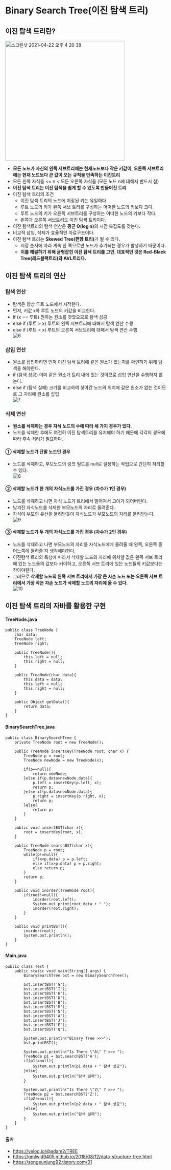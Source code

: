 # Binary Search Tree(이진 탐색 트리)

## 이진 탐색 트리란?
<img width="373" alt="스크린샷 2021-04-22 오후 4 20 38" src="https://user-images.githubusercontent.com/44339530/115672598-ae4a9280-a386-11eb-9a38-43eba9faea13.png"><br>

- <b>모든 노드가 자신의 왼쪽 서브트리에는 현재노드보다 작은 키값이, 오른쪽 서브트리에는 현재 노드보다 큰 값이 오는 규칙을 만족하는 이진트리</b>
- 모든 왼쪽 자식들 <= n < 모든 오른쪽 자식들 (모든 노드 n에 대해서 반드시 참)
- <b>이진 탐색 트리는 이진 탐색을 쉽게 할 수 있도록 만들어진 트리</b>
- 이진 탐색 트리의 조건
    - 이진 탐색 트리의 노드에 저장된 키는 유일하다.
    - 루트 노드의 키가 왼쪽 서브 트리를 구성하는 어떠한 노드의 키보다 크다.
    - 루트 노드의 키가 오른쪽 서브트리를 구성하는 어떠한 노드의 키보다 작다.
    - 왼쪽과 오른쪽 서브트리도 이진 탐색 트리이다.
- 이진 탐색트리의 탐색 연산은 <b>평균 O(log n)</b>의 시간 복잡도를 갖는다.
- 비교적 삽입, 삭제가 효율적인 자료구조이다.
- 이진 탐색 트리는 <b>Skewed Tree(편향 트리)</b>가 될 수 있다.
    - 저장 순서에 따라 계속 한 쪽으로만 노드가 추가되는 경우가 발생하기 때문이다.
    - <b>이를 해결하기 위해 균형잡힌 이진 탐색 트리를 고안. 대표적인 것은 Red-Black Tree(레드블랙트리)와 AVL트리다.</b>
## 이진 탐색 트리의 연산
### 탐색 연산
- 탐색은 항상 루트 노드에서 시작한다.
- 먼저, 키값 x와 루트 노드의 키값을 비교한다.
- if (x == 루트) 원하는 원소를 찾았으므로 탐색 성공
- else if (루트 > x) 루트의 왼쪽 서브트리에 대해서 탐색 연산 수행
- else if (루트 < x) 루트의 오른쪽 서브트리에 대해서 탐색 연산 수행<br>
![6](https://user-images.githubusercontent.com/44339530/115673296-6f690c80-a387-11eb-8f7a-861082d03f2a.png)<br>

### 삽입 연산
- 원소를 삽입하려면 먼저 이진 탐색 트리에 같은 원소가 있는지를 확인하기 위해 탐색을 해야한다.
- if (탐색 성공) 이미 같은 원소가 트리 내에 있는 것이므로 삽입 연산을 수행하지 않는다.
- else if (탐색 실패) 크기를 비교하여 찾아간 노드의 위치에 같은 원소가 없는 것이므로 그 자리에 원소를 삽입<br>
![7](https://user-images.githubusercontent.com/44339530/115673476-a4755f00-a387-11eb-8d61-8a520364ee57.png)<br>


### 삭제 연산
- <b>원소를 삭제하는 경우 자식 노드의 수에 따라 세 가지 경우가 있다.</b>
- 노드를 삭제한 후에도 여전히 이진 탐색트리를 유지해야 하기 때문에 각각의 경우에 따라 후속 처리가 필요하다.

#### ① 삭제할 노드가 단말 노드인 경우
- 노드를 삭제하고, 부모노드의 링크 필드를 null로 설정하는 작업으로 간단히 처리할 수 있다.<br>
![8](https://user-images.githubusercontent.com/44339530/115673653-d686c100-a387-11eb-97d2-222ca6de79f8.jpeg)<br>

#### ② 삭제할 노드가 한 개의 자식노드를 가진 경우 (차수가 1인 경우)
- 노드를 삭제하고 나면 자식 노드가 트리에서 떨어져서 고아가 되어버린다.
- 남겨진 자식노드를 삭제한 부모노드의 자리로 올려준다. 
- 자식이 부모의 유산을 물려받듯이 자식노드가 부모노드의 자리를 물려받는다.<br>
![9](https://user-images.githubusercontent.com/44339530/115673831-003fe800-a388-11eb-82aa-2e9c8ce09f77.png)<br>

####   ③ 삭제할 노드가 두 개의 자식노드를 가진 경우 (차수가 2인 경우)
- 노드를 삭제하고 나면 부모노드의 자리를 자식노드에게 물려줄 때 왼쪽, 오른쪽 중 어느쪽에 물려줄 지 생각해야한다.
- 이진탐색 트리의 특성에 따라서 삭제할 노드의 자리에 위치할 값은 왼쪽 서브 트리에 있는 노드들의 값보다 커야하고, 오른쪽 서브 트리에 있는 노드들의 키값보다는 작아야한다. 
- 그러므로 <b>삭제할 노드의 왼쪽 서브 트리에서 가장 큰 자손 노드 또는 오른쪽 서브 트리에서 가장 작은 자손 노드가 삭제할 노드의 자리에 올 수 있다.</b><br>
![10](https://user-images.githubusercontent.com/44339530/115674157-557bf980-a388-11eb-96d4-0fe91bfa16df.png)<br>

## 이진 탐색 트리의 자바를 활용한 구현
#### TreeNode.java
~~~
public class TreeNode {
    char data;
    TreeNode left;
    TreeNode right;
    
    public TreeNode(){
        this.left = null;
        this.right = null;
    }
    
    public TreeNode(char data){
        this.data = data;
        this.left = null;
        this.right = null;
    }
    
    public Object getData(){
        return data;
    }
}
~~~

#### BinarySearchTree.java
~~~
public class BinarySearchTree {
    private TreeNode root = new TreeNode();
    
    public TreeNode insertKey(TreeNode root, char x) {
        TreeNode p = root;
        TreeNode newNode = new TreeNode(x);
        
        if(p==null){
            return newNode;
        }else if(p.data>newNode.data){
            p.left = insertKey(p.left, x);
            return p;
        }else if(p.data<newNode.data){
            p.right = insertKey(p.right, x);
            return p;
        }else{ 
            return p;
        }
    }
    
    public void insertBST(char x){
        root = insertKey(root, x);
    }
    
    public TreeNode searchBST(char x){
        TreeNode p = root;
        while(p!=null){
            if(x<p.data) p = p.left;
            else if(x>p.data) p = p.right;
            else return p;
        }
        return p;
    }
    
    public void inorder(TreeNode root){
        if(root!=null){
            inorder(root.left);
            System.out.print(root.data + " ");
            inorder(root.right);
        }
    }
    
    public void printBST(){
        inorder(root);
        System.out.println();
    }
}
~~~

#### Main.java
~~~
public class Test {
    public static void main(String[] args) {
        BinarySearchTree bst = new BinarySearchTree();
        
        bst.insertBST('G');
        bst.insertBST('I');
        bst.insertBST('H');
        bst.insertBST('D');
        bst.insertBST('B');
        bst.insertBST('M');
        bst.insertBST('N');
        bst.insertBST('A');
        bst.insertBST('J');
        bst.insertBST('E');
        bst.insertBST('Q');
        
        System.out.println("Binary Tree >>>");
        bst.printBST();
        
        System.out.println("Is There \"A\" ? >>> ");
        TreeNode p1 = bst.searchBST('A');
        if(p1!=null){
            System.out.println(p1.data + " 탐색 성공");
        }else{
            System.out.println("탐색 실패");
        }
        
        System.out.println("Is There \"Z\" ? >>> ");
        TreeNode p2 = bst.searchBST('Z');
        if(p2!=null){
            System.out.println(p2.data + " 탐색 성공");
        }else{
            System.out.println("탐색 실패");
        }
    }
}
~~~

#### 출처
- https://velog.io/@adam2/TREE
- https://gmlwjd9405.github.io/2018/08/12/data-structure-tree.html
- https://songeunjung92.tistory.com/31